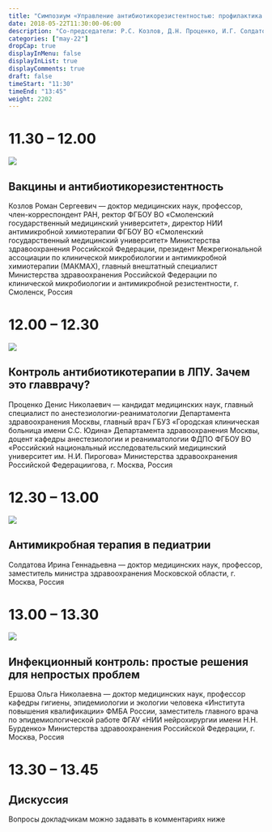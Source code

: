 ```yaml
---
title: "Симпозиум «Управление антибиотикорезистентностью: профилактика и организация»"
date: 2018-05-22T11:30:00-06:00
description: "Со-председатели: Р.С. Козлов, Д.Н. Проценко, И.Г. Солдатова"
categories: ["may-22"]
dropCap: true
displayInMenu: false
displayInList: true
displayComments: true
draft: false
timeStart: "11:30"
timeEnd: "13:45"
weight: 2202
---
```




<div class="card-container">
    <div class="event-card" >
        <div class="card-time-container-person">
            <h1>11.30 – 12.00</h1>
        </div>
        <div class="card-img-container-person">
            <picture>
                <img src="https://pp.userapi.com/c855332/v855332166/3e993/bP7eCnQ5DF0.jpg" class="card-img-person">
            </picture>
        </div>
        <div class="card-body-person">
            <h2 class="card-title">Вакцины и антибиотикорезистентность</h2>
            <p class="card-text">Козлов Роман Сергеевич — доктор медицинских наук, профессор, член-корреспондент РАН, ректор ФГБОУ ВО «Смоленский государственный медицинский университет», директор НИИ антимикробной химиотерапии ФГБОУ ВО «Смоленский государственный медицинский университет» Министерства здравоохранения Российской Федерации, президент Межрегиональной ассоциации по клинической микробиологии и антимикробной химиотерапии (МАКМАХ), главный внештатный специалист Министерства здравоохранения Российской Федерации по клинической микробиологии и антимикробной резистентности, г. Смоленск, Россия</p>
        </div>
    </div>
    <div class="event-card" >
        <div class="card-time-container-person">
            <h1>12.00 – 12.30 </h1>
        </div>
        <div class="card-img-container-person">
            <picture>
                <img src="https://pp.userapi.com/c855332/v855332166/3ea53/TxsQ_D-1hVY.jpg" class="card-img-person">
            </picture>
        </div>
        <div class="card-body-person">
            <h2 class="card-title">Контроль антибиотикотерапии в ЛПУ. Зачем это главврачу?</h2>
            <p class="card-text">Проценко Денис Николаевич — кандидат медицинских наук, главный специалист по анестезиологии-реаниматологии Департамента здравоохранения Москвы, главный врач ГБУЗ «Городская клиническая больница имени С.С. Юдина» Департамента здравоохранения Москвы, доцент кафедры анестезиологии и реаниматологии ФДПО ФГБОУ ВО «Российский национальный исследовательский медицинский университет им. Н.И. Пирогова» Министерства здравоохранения Российской Федерациигова, г. Москва, Россия</p>
        </div>
    </div>
    <div class="event-card" >
        <div class="card-time-container-person">
            <h1>12.30 – 13.00</h1>
        </div>
        <div class="card-img-container-person">
            <picture>
                <img src="https://pp.userapi.com/c855332/v855332166/3ea83/u1tFg-ze2rI.jpg" class="card-img-person">
            </picture>
        </div>
        <div class="card-body-person">
            <h2 class="card-title">Антимикробная терапия в педиатрии</h2>
            <p class="card-text">Солдатова Ирина Геннадьевна — доктор медицинских наук, профессор, заместитель министра здравоохранения Московской области, г. Москва, Россия</p>
        </div>
    </div>
    <div class="event-card" >
        <div class="card-time-container-person">
            <h1>13.00 – 13.30</h1>
        </div>
        <div class="card-img-container-person">
            <picture>
                <img src="https://pp.userapi.com/c855332/v855332166/3e9c3/8IuuRXF6Gh0.jpg" class="card-img-person">
            </picture>
        </div>
        <div class="card-body-person">
            <h2 class="card-title">Инфекционный контроль: простые решения для непростых проблем</h2>
            <p class="card-text">Ершова Ольга Николаевна — доктор медицинских наук, профессор кафедры гигиены, эпидемиологии и экологии человека «Института повышения квалификации» ФМБА России, заместитель главного врача по эпидемиологической работе ФГАУ «НИИ нейрохирургии имени Н.Н. Бурденко» Министерства здравоохранения Российской Федерации, г. Москва, Россия</p>
        </div>
    </div>
      <div class="event-card" >
        <div class="card-time-container-person-no-picture">
            <h1>13.30 – 13.45</h1>
        </div>
        <div class="card-body-person">
            <h2 class="card-title">Дискуссия</h2>
            <p class="card-text">Вопросы докладчикам можно задавать в комментариях ниже</p>
        </div>
    </div>
</div>

